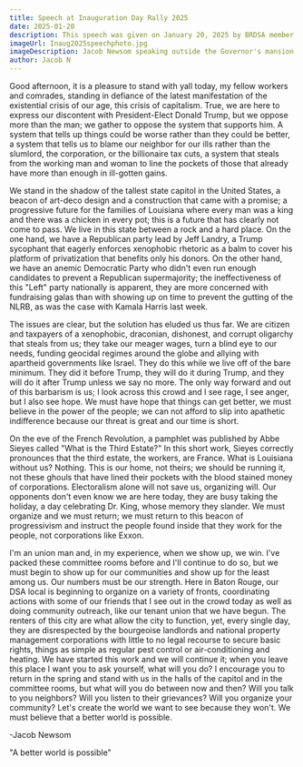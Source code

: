 ```yaml
---
title: Speech at Inauguration Day Rally 2025
date: 2025-01-20
description: This speech was given on January 20, 2025 by BRDSA member Jacob Newsom outside the Governor's mansion.
imageUrl: Inaug2025speechphoto.jpg
imageDescription: Jacob Newsom speaking outside the Governor's mansion
author: Jacob N
---
```


Good afternoon, it is a pleasure to stand with yall today, my fellow workers and comrades, standing in defiance of the latest manifestation of the existential crisis of our age, this crisis of capitalism. True, we are here to express our discontent with President-Elect Donald Trump, but we oppose more than the man; we gather to oppose the system that supports him. A system that tells up things could be worse rather than they could be better, a system that tells us to blame our neighbor for our ills rather than the slumlord, the corporation, or the billionaire tax cuts, a system that steals from the working man and woman to line the pockets of those that already have more than enough in ill-gotten gains.

We stand in the shadow of the tallest state capitol in the United States, a beacon of art-deco design and a construction that came with a promise; a progressive future for the families of Louisiana where every man was a king and there was a chicken in every pot; this is a future that has clearly not come to pass. We live in this state between a rock and a hard place. On the one hand, we have a Republican party lead by Jeff Landry, a Trump sycophant that eagerly enforces xenophobic rhetoric as a balm to cover his platform of privatization that benefits only his donors. On the other hand, we have an anemic Democratic Party who didn't even run enough candidates to prevent a Republican supermajority; the ineffectiveness of this "Left" party nationally is apparent, they are more concerned with fundraising galas than with showing up on time to prevent the gutting of the NLRB, as was the case with Kamala Harris last week.

The issues are clear, but the solution has eluded us thus far. We are citizen and taxpayers of a xenophobic, draconian, dishonest, and corrupt oligarchy that steals from us; they take our meager wages, turn a blind eye to our needs, funding geocidal regimes around the globe and allying with apartheid governments like Israel. They do this while we live off of the bare minimum. They did it before Trump, they will do it during Trump, and they will do it after Trump unless we say no more. The only way forward and out of this barbarism is us; I look across this crowd and I see rage, I see anger, but I also see hope. We must have hope that things can get better, we must believe in the power of the people; we can not afford to slip into apathetic indifference because our threat is great and our time is short.

On the eve of the French Revolution, a pamphlet was published by Abbe Sieyes called "What is the Third Estate?" In this short work, Sieyes correctly pronounces that the third estate, the workers, are France. What is Louisiana without us? Nothing. This is our home, not theirs; we should be running it, not these ghouls that have lined their pockets with the blood stained money of corporations. Electoralism alone will not save us, organizing will. Our opponents don't even know we are here today, they are busy taking the holiday, a day celebrating Dr. King, whose memory they slander. We must organize and we must return; we must return to this beacon of progressivism and instruct the people found inside that they work for the people, not corporations like Exxon.

I'm an union man and, in my experience, when we show up, we win. I've packed these committee rooms before and I'll continue to do so, but we must begin to show up for our communities and show up for the least among us. Our numbers must be our strength. Here in Baton Rouge, our DSA local is beginning to organize on a variety of fronts, coordinating actions with some of our friends that I see out in the crowd today as well as doing community outreach, like our tenant union that we have begun. The renters of this city are what allow the city to function, yet, every single day, they are disrespected by the bourgeoise landlords and national property management corporations with little to no legal recourse to secure basic rights, things as simple as regular pest control or air-conditioning and heating. We have started this work and we will continue it; when you leave this place I want you to ask yourself, what will you do? I encourage you to return in the spring and stand with us in the halls of the capitol and in the committee rooms, but what will you do between now and then? Will you talk to you neighbors? Will you listen to their grievances? Will you organize your community? Let's create the world we want to see because they won't. We must believe that a better world is possible.

-Jacob Newsom

"A better world is possible"
